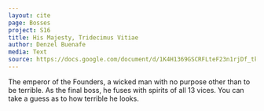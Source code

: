 ```yaml
---
layout: cite
page: Bosses
project: S16
title: His Majesty, Tridecimus Vitiae
author: Denzel Buenafe
media: Text
source: https://docs.google.com/document/d/1K4H1369GSCRFLteF23n1rjDf_tke8aqb4F7cfBas3RI/edit?usp=sharing
---
```

The emperor of the Founders, a wicked man with no purpose other than to be terrible. As the final boss, he fuses with spirits of all 13 vices. You can take a guess as to how terrible he looks.
